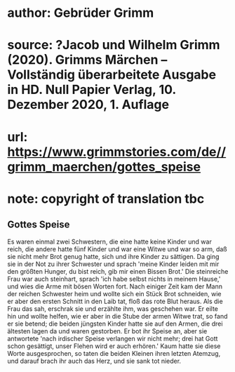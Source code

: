 # author: Gebrüder Grimm
# source: ?Jacob und Wilhelm Grimm (2020). Grimms Märchen – Vollständig überarbeitete Ausgabe in HD. Null Papier Verlag, 10. Dezember 2020, 1. Auflage
# url: https://www.grimmstories.com/de//grimm_maerchen/gottes_speise
# note: copyright of translation tbc

## Gottes Speise 

Es waren einmal zwei Schwestern, die eine hatte keine Kinder und war
reich, die andere hatte fünf Kinder und war eine Witwe und war so arm,
daß sie nicht mehr Brot genug hatte, sich und ihre Kinder zu sättigen.
Da ging sie in der Not zu ihrer Schwester und sprach 'meine Kinder
leiden mit mir den größten Hunger, du bist reich, gib mir einen Bissen
Brot.' Die steinreiche Frau war auch steinhart, sprach 'ich habe
selbst nichts in meinem Hause,' und wies die Arme mit bösen Worten
fort. Nach einiger Zeit kam der Mann der reichen Schwester heim und
wollte sich ein Stück Brot schneiden, wie er aber den ersten Schnitt in
den Laib tat, floß das rote Blut heraus. Als die Frau das sah, erschrak
sie und erzählte ihm, was geschehen war. Er eilte hin und wollte helfen,
wie er aber in die Stube der armen Witwe trat, so fand er sie betend;
die beiden jüngsten Kinder hatte sie auf den Armen, die drei ältesten
lagen da und waren gestorben. Er bot ihr Speise an, aber sie antwortete
'nach irdischer Speise verlangen wir nicht mehr; drei hat Gott schon
gesättigt, unser Flehen wird er auch erhören.' Kaum hatte sie diese
Worte ausgesprochen, so taten die beiden Kleinen ihren letzten Atemzug,
und darauf brach ihr auch das Herz, und sie sank tot nieder.
